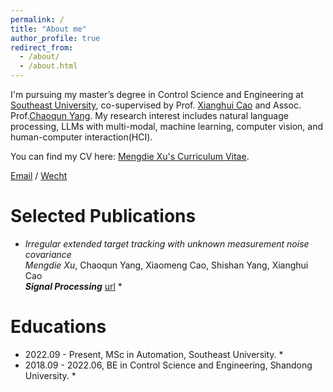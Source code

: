 ```yaml
---
permalink: /
title: "About me"
author_profile: true
redirect_from: 
  - /about/
  - /about.html
---
```


I'm pursuing my master’s degree in Control Science and Engineering at [Southeast University](https://www.seu.edu.cn), co-supervised by Prof. [Xianghui Cao](https://automation.seu.edu.cn/cxh2/) and Assoc. Prof.[Chaoqun Yang](https://automation.seu.edu.cn/ycq/main.psp). My research interest includes natural language processing, LLMs with multi-modal, machine learning, computer vision, and human-computer interaction(HCI).

You can find my CV here: [Mengdie Xu's Curriculum Vitae](../assets/CV.pdf).

[Email](mailto:mengdiexu53@gmail.com) / [Wecht](../images/wechat.jpg)

Selected Publications
======
* _Irregular extended target tracking with unknown measurement noise covariance_ <br> _Mengdie Xu_, Chaoqun Yang, Xiaomeng Cao, Shishan Yang, Xianghui Cao <br> ***Signal Processing*** [url](https://www.sciencedirect.com/science/article/abs/pii/S0165168424002196) *


Educations
======
* 2022.09 - Present, MSc in Automation, Southeast University. *
* 2018.09 - 2022.06, BE in Control Science and Engineering, Shandong University. *

